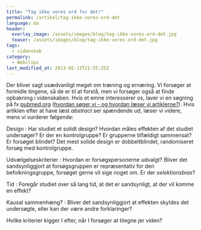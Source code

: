 ```yaml
---
title: "Tag ikke vores ord for det!"
permalink: /artikel/tag-ikke-vores-ord-det
language: da
header:
  overlay_image: /assets/images/blog/tag-ikke-vores-ord-det.jpg
  teaser: /assets/images/blog/tag-ikke-vores-ord-det.jpg
tags:
  - videnskab
category:
  - Webclips
last_modified_at: 2013-02-13T21:55:25Z
---
```


Der bliver sagt usædvanligt meget om træning og ernæring. Vi forsøger at formidle tingene, så de er til at forstå, men vi forsøger også at finde opbakning i videnskaben. Hvis et emne interesserer os, laver vi en søgning på fx [pubmed.org](http://pubmed.org) ([hvordan søger vi - og hvordan læser vi artiklerne?](http://www.motion-online.dk/sundhed_og_vaegt/sundhed_generelt/saadan_soeger_du_selv_videnskabelige_artikler/)). Hvis artiklen efter at have læst _abstract_ ser spændende ud, læser vi videre, mens vi vurderer følgende:

Design
: Har studiet et solidt design? Hvordan måles effekten af det studiet undersøger? Er der en kontrolgruppe? Er grupperne tilfældigt sammensat? Er forsøget blindet? Det mest solide design er dobbeltblindet, randomiseret forsøg med kontrolgruppe.

Udvælgelseskriterier
: Hvordan er forsøgspersonerne udvalgt? Bliver det sandsynliggjort at forsøgsgruppen er repræsentativ for den befolkningsgruppe, forsøget gerne vil sige noget om. Er der _selektionsbias_?

Tid
: Foregår studiet over så lang tid, at det er sandsynligt, at der vil komme en effekt?

Kausal sammenhæng?
: Bliver det sandsynliggjort at effekten skyldes det undersøgte, eller kan der være andre forklaringer?

Hvilke kriterier kigger I efter, når I forsøger at tilegne jer viden?
